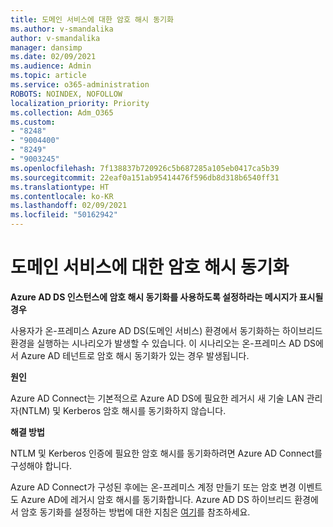 ```yaml
---
title: 도메인 서비스에 대한 암호 해시 동기화
ms.author: v-smandalika
author: v-smandalika
manager: dansimp
ms.date: 02/09/2021
ms.audience: Admin
ms.topic: article
ms.service: o365-administration
ROBOTS: NOINDEX, NOFOLLOW
localization_priority: Priority
ms.collection: Adm_O365
ms.custom:
- "8248"
- "9004400"
- "8249"
- "9003245"
ms.openlocfilehash: 7f138837b720926c5b687285a105eb0417ca5b39
ms.sourcegitcommit: 22eaf0a151ab95414476f596db8d318b6540ff31
ms.translationtype: HT
ms.contentlocale: ko-KR
ms.lasthandoff: 02/09/2021
ms.locfileid: "50162942"
---
```

# <a name="password-hash-synchronization-for-domain-service"></a>도메인 서비스에 대한 암호 해시 동기화

**Azure AD DS 인스턴스에 암호 해시 동기화를 사용하도록 설정하라는 메시지가 표시될 경우**

사용자가 온-프레미스 Azure AD DS(도메인 서비스) 환경에서 동기화하는 하이브리드 환경을 실행하는 시나리오가 발생할 수 있습니다. 이 시나리오는 온-프레미스 AD DS에서 Azure AD 테넌트로 암호 해시 동기화가 있는 경우 발생됩니다.

**원인**

Azure AD Connect는 기본적으로 Azure AD DS에 필요한 레거시 새 기술 LAN 관리자(NTLM) 및 Kerberos 암호 해시를 동기화하지 않습니다.

**해결 방법** 

NTLM 및 Kerberos 인증에 필요한 암호 해시를 동기화하려면 Azure AD Connect를 구성해야 합니다.

Azure AD Connect가 구성된 후에는 온-프레미스 계정 만들기 또는 암호 변경 이벤트도 Azure AD에 레거시 암호 해시를 동기화합니다. Azure AD DS 하이브리드 환경에서 암호 동기화를 설정하는 방법에 대한 지침은 [여기](https://docs.microsoft.com/azure/active-directory-domain-services/tutorial-configure-password-hash-sync)를 참조하세요.